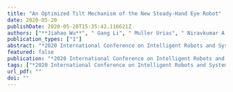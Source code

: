 ```yaml
---
title: "An Optimized Tilt Mechanism of the New Steady-Hand Eye Robot"
date: 2020-05-20
publishDate: 2020-05-20T15:35:42.116621Z
authors: ["**Jiahao Wu**", " Gang Li", " Muller Urias", " Niravkumar A. Patel", " Yunhui Liu", " Peter Gehlbach", " Russell H. Taylor", " Ioan I Iordachita"]
publication_types: ["1"]
abstract: "*2020 International Conference on Intelligent Robots and Systems(IROS)*, the finalist for IROS 2020 Best Paper Award"
featured: false
publication: "*2020 International Conference on Intelligent Robots and Systems(IROS)*"
tags: ["*2020 International Conference on Intelligent Robots and Systems(IROS)*"]
url_pdf: ""
doi: ""
---
```

